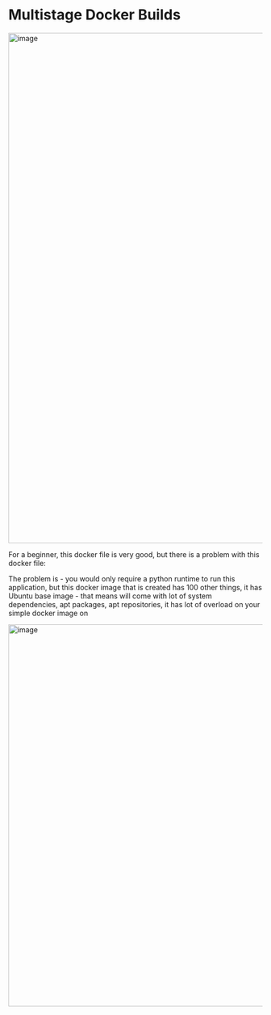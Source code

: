 
# Multistage Docker Builds


<img width="1607" height="1011" alt="image" src="https://github.com/user-attachments/assets/8bdbd7dd-ef91-4735-8916-4f8a28e9a359" />

For a beginner, this docker file is very good, but there is a problem with this docker file:

 The problem is - you would only require a python runtime to run this application, but this docker image that is created has 100 other things, it has Ubuntu base image - that means will come with lot of system dependencies, apt packages, apt repositories, it has lot of overload on your simple docker image on 


<img width="1182" height="757" alt="image" src="https://github.com/user-attachments/assets/2afd35fb-6dbb-4a65-83fb-b1c4c0c7bcd6" />


